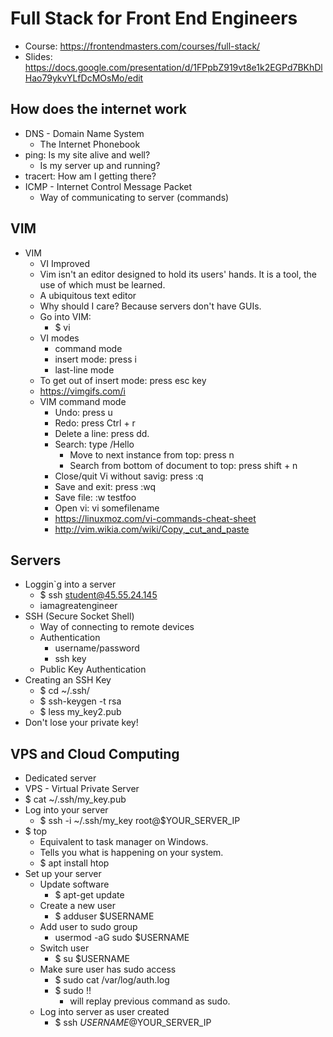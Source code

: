 # Full Stack for Front End Engineers

* Course: <https://frontendmasters.com/courses/full-stack/>
* Slides: <https://docs.google.com/presentation/d/1FPpbZ919vt8e1k2EGPd7BKhDlHao79ykvYLfDcMOsMo/edit>

## How does the internet work

* DNS - Domain Name System
  * The Internet Phonebook
* ping: Is my site alive and well?
  * Is my server up and running?
* tracert: How am I getting there?
* ICMP - Internet Control Message Packet
  * Way of communicating to server (commands)

## VIM

* VIM
  * VI Improved
  * Vim isn't an editor designed to hold its users' hands. It is a tool, the use of which must be learned.
  * A ubiquitous text editor
  * Why should I care? Because servers don't have GUIs.
  * Go into VIM:
    * $ vi
  * VI modes
    * command mode
    * insert mode: press i
    * last-line mode
  * To get out of insert mode: press esc key
  * <https://vimgifs.com/i>
  * VIM command mode
    * Undo: press u
    * Redo: press Ctrl + r
    * Delete a line: press dd.
    * Search: type /Hello
      * Move to next instance from top: press n
      * Search from bottom of document to top: press shift + n
    * Close/quit Vi without savig: press :q
    * Save and exit: press :wq
    * Save file: :w testfoo
    * Open vi: vi somefilename
    * <https://linuxmoz.com/vi-commands-cheat-sheet>
    * <http://vim.wikia.com/wiki/Copy,_cut_and_paste>

## Servers

* Loggin`g into a server
  * $ ssh student@45.55.24.145
  * iamagreatengineer
* SSH (Secure Socket Shell)
  * Way of connecting to remote devices
  * Authentication
    * username/password
    * ssh key
  * Public Key Authentication
* Creating an SSH Key
  * $ cd ~/.ssh/
  * $ ssh-keygen -t rsa
  * $ less my_key2.pub
* Don't lose your private key!

## VPS and Cloud Computing

* Dedicated server
* VPS - Virtual Private Server
* $ cat ~/.ssh/my_key.pub
* Log into your server
  * $ ssh -i ~/.ssh/my_key root@$YOUR_SERVER_IP
* $ top
  * Equivalent to task manager on Windows.
  * Tells you what is happening on your system.
  * $ apt install htop
* Set up your server
  * Update software
    * $ apt-get update
  * Create a new user
    * $ adduser $USERNAME
  * Add user to sudo group
    * usermod -aG sudo $USERNAME
  * Switch user
    * $ su $USERNAME
  * Make sure user has sudo access
    * $ sudo cat /var/log/auth.log
    * $ sudo !!
      * will replay previous command as sudo.
  * Log into server as user created
    * $ ssh $USERNAME@$YOUR_SERVER_IP
